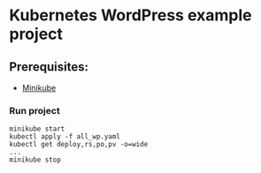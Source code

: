 # Kubernetes WordPress example project

## Prerequisites:
* [Minikube](https://kubernetes.io/docs/tasks/tools/install-minikube/) 

### Run project
    minikube start 
    kubectl apply -f all_wp.yaml
    kubectl get deploy,rs,po,pv -o=wide
    ...
    minikube stop
